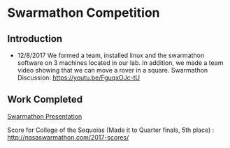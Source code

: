 # Swarmathon Competition

## Introduction
- 12/8/2017 We formed a team, installed linux and the swarmathon software on 3 machines located in our lab. In addition, we made a team video showing that we can move a rover in a square. Swarmathon Discussion: https://youtu.be/FguqxOJc-tU

## Work Completed
[Swarmathon Presentation](https://www.facebook.com/plugins/video.php?href=https%3A%2F%2Fwww.facebook.com%2F110063355695640%2Fvideos%2F1314851381883492%2F&show_text=0&width=560)

Score for College of the Sequoias (Made it to Quarter finals, 5th place) : http://nasaswarmathon.com/2017-scores/
